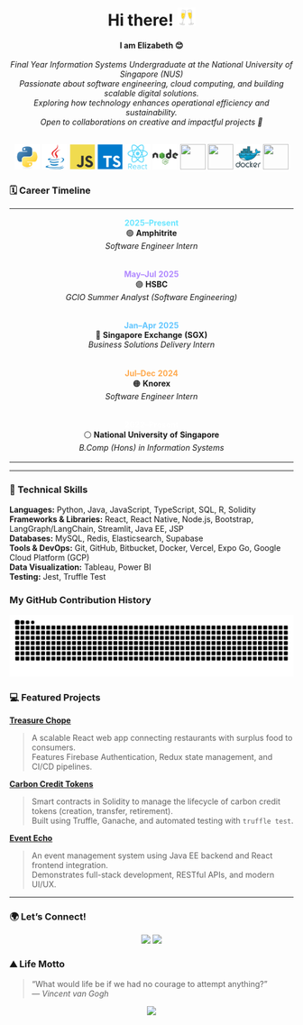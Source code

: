 <h1 align="center">Hi there! <img src="assets/clinking-glasses_1f942.gif" alt="👋" width="32" height="32"></h1>

<p align="center">
  <b>I am Elizabeth 😊</b><br><br>
  <i>
    Final Year Information Systems Undergraduate at the National University of Singapore (NUS)<br>
    Passionate about software engineering, cloud computing, and building scalable digital solutions.<br>
    Exploring how technology enhances operational efficiency and sustainability.<br>
    Open to collaborations on creative and impactful projects 🚀<br>
  </i><br>
</p>
<p align="center">
  <a href="https://www.python.org/"><img src="https://raw.githubusercontent.com/devicons/devicon/master/icons/python/python-original.svg" width="45" height="45"/></a>
  <a href="https://www.java.com"><img src="https://raw.githubusercontent.com/devicons/devicon/master/icons/java/java-original.svg" width="45" height="45"/></a>
  <a href="https://developer.mozilla.org/en-US/docs/Web/JavaScript"><img src="https://raw.githubusercontent.com/devicons/devicon/master/icons/javascript/javascript-original.svg" width="45" height="45"/></a>
  <a href="https://www.typescriptlang.org/"><img src="https://raw.githubusercontent.com/devicons/devicon/master/icons/typescript/typescript-original.svg" width="45" height="45"/></a>
  <a href="https://reactjs.org/"><img src="https://raw.githubusercontent.com/devicons/devicon/master/icons/react/react-original-wordmark.svg" width="45" height="45"/></a>
  <a href="https://nodejs.org/"><img src="https://raw.githubusercontent.com/devicons/devicon/master/icons/nodejs/nodejs-original-wordmark.svg" width="45" height="45"/></a>
  <a href="https://firebase.google.com/"><img src="https://www.vectorlogo.zone/logos/firebase/firebase-icon.svg" width="45" height="45"/></a>
  <a href="https://cloud.google.com/"><img src="https://www.vectorlogo.zone/logos/google_cloud/google_cloud-icon.svg" width="45" height="45"/></a>
  <a href="https://www.docker.com/"><img src="https://raw.githubusercontent.com/devicons/devicon/master/icons/docker/docker-original-wordmark.svg" width="45" height="45"/></a>
  <a href="https://git-scm.com/"><img src="https://www.vectorlogo.zone/logos/git-scm/git-scm-icon.svg" width="45" height="45"/></a>
</p>


### 🗓️ Career Timeline

<table align="center">
  <tr>
    <td align="center" width="50%">
      <p><b style="color:#6be6ff;">2025–Present</b><br>🟢 <b>Amphitrite</b><br><i>Software Engineer Intern</i></p>
    </td>
  </tr>
  <tr>
    <td align="center" width="50%">
      <p><b style="color:#b088ff;">May–Jul 2025</b><br>🟣 <b>HSBC</b><br><i>GCIO Summer Analyst (Software Engineering)</i></p>
    </td>
  </tr>
  <tr>
    <td align="center" width="50%">
      <p><b style="color:#62c6ff;">Jan–Apr 2025</b><br>🔵 <b>Singapore Exchange (SGX)</b><br><i>Business Solutions Delivery Intern</i></p>
    </td>
  </tr>
  <tr>
    <td align="center" width="50%">
      <p><b style="color:#ffaa4f;">Jul–Dec 2024</b><br>🟠 <b>Knorex</b><br><i>Software Engineer Intern</i></p>
    </td>
  </tr>
  <tr>
    <td align="center" width="50%">
      <p><b style="color:#ffffff;">2022–Present</b><br>⚪ <b>National University of Singapore</b><br><i>B.Comp (Hons) in Information Systems</i></p>
    </td>
  </tr>
</table>

---

### 🧠 Technical Skills
**Languages:** Python, Java, JavaScript, TypeScript, SQL, R, Solidity  
**Frameworks & Libraries:** React, React Native, Node.js, Bootstrap, LangGraph/LangChain, Streamlit, Java EE, JSP  
**Databases:** MySQL, Redis, Elasticsearch, Supabase  
**Tools & DevOps:** Git, GitHub, Bitbucket, Docker, Vercel, Expo Go, Google Cloud Platform (GCP)  
**Data Visualization:** Tableau, Power BI  
**Testing:** Jest, Truffle Test  

### My GitHub Contribution History

![Snake animation](https://github.com/elizabethrakhibaby/elizabethrakhibaby/blob/output/github-contribution-grid-snake.svg)


### 💻 Featured Projects

**[Treasure Chope](https://treasure-chope.firebaseapp.com/)**  
> A scalable React web app connecting restaurants with surplus food to consumers.  
> Features Firebase Authentication, Redux state management, and CI/CD pipelines.

**[Carbon Credit Tokens](https://github.com/elizabethrakhibaby/CarbonCreditTokens)**  
> Smart contracts in Solidity to manage the lifecycle of carbon credit tokens (creation, transfer, retirement).  
> Built using Truffle, Ganache, and automated testing with `truffle test`.

**[Event Echo](https://github.com/elizabethrakhibaby/EventEcho)**  
> An event management system using Java EE backend and React frontend integration.  
> Demonstrates full-stack development, RESTful APIs, and modern UI/UX.

---

### 🌍 Let’s Connect!
<p align="center">
  <a href="https://www.linkedin.com/in/elizabeth-rakhi-baby/"><img src="https://img.shields.io/badge/LinkedIn-Elizabeth%20Rakhi%20Baby-blue?style=flat&logo=linkedin"></a>
  <a href="https://github.com/elizabethrakhibaby"><img src="https://img.shields.io/badge/GitHub-elizabethrakhibaby-black?style=flat&logo=github"></a>
</p>

### ⛰️ Life Motto

> “What would life be if we had no courage to attempt anything?”  
> — *Vincent van Gogh*

<p align="center">
  <img src="https://komarev.com/ghpvc/?username=elizabethrakhibaby&color=blue&style=flat)" />
</p>

